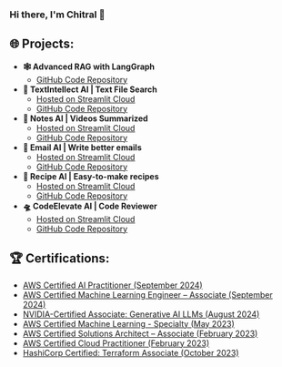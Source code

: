### Hi there, I'm Chitral 👋

## 🌐 Projects:
- <strong> 🕸️ Advanced RAG with LangGraph </strong>
  - [GitHub Code Repository](https://github.com/chitralputhran/Advanced-RAG-LangGraph)
- <strong> 🔎 TextIntellect Al | Text File Search </strong>
  - [Hosted on Streamlit Cloud](https://textai.streamlit.app)
  - [GitHub Code Repository](https://github.com/chitralputhran/TextIntellect-AI-Text-File-Search)
- <strong> 📝 Notes AI | Videos Summarized </strong>
  - [Hosted on Streamlit Cloud](https://notes-ai.streamlit.app)
  - [GitHub Code Repository](https://github.com/chitralputhran/Notes-AI-Videos-Summarized)
- <strong> 📧 Email AI | Write better emails </strong>
  - [Hosted on Streamlit Cloud](https://email-ai.streamlit.app)
  - [GitHub Code Repository](https://github.com/chitralputhran/Email-AI-Write-Better-Emails)
- <strong> 🍲 Recipe AI | Easy-to-make recipes </strong>
  - [Hosted on Streamlit Cloud](https://recipe-ai.streamlit.app)
  - [GitHub Code Repository](https://github.com/chitralputhran/Recipe-AI-Easy-Recipes)
- <strong> 🛸 CodeElevate AI | Code Reviewer </strong>
  - [Hosted on Streamlit Cloud](https://codeelevate.streamlit.app)
  - [GitHub Code Repository](https://github.com/chitralputhran/CodeElevate-AI-Code-Reviewer)
    

## 🏆 Certifications: 
- [AWS Certified AI Practitioner (September 2024)](https://www.credly.com/badges/78f2a868-20d3-425d-90b7-cc5d466055b1/public_url)
- [AWS Certified Machine Learning Engineer – Associate (September 2024)](https://www.credly.com/badges/2ee6e52b-be96-42c5-8fd6-f0ee13737aaf/public_url)
- [NVIDIA-Certified Associate: Generative AI LLMs (August 2024)](https://www.credly.com/badges/1ba703e6-4368-4eab-96d4-55734e06ef5e/public_url)
- [AWS Certified Machine Learning - Specialty (May 2023)](https://www.credly.com/badges/c6b4b026-b62e-432a-a1ac-7d0d4a4062a5/public_url) 
- [AWS Certified Solutions Architect – Associate (February 2023)](https://www.credly.com/badges/68c78a9f-5a72-4797-88df-93720653ec81/public_url)
- [AWS Certified Cloud Practitioner (February 2023)](https://www.credly.com/badges/2a36379f-fd83-4323-b823-756d4ef10e2d/public_url)
- [HashiCorp Certified: Terraform Associate (October 2023)](https://www.credly.com/badges/33432f03-5e47-42c7-aaeb-6482f3b35cef/public_url)

